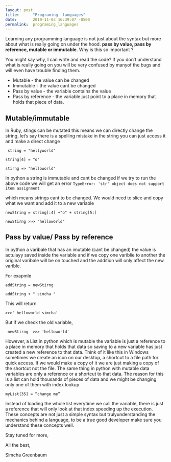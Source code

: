 ```yaml
---
layout: post
title:      "Programing  languages"
date:       2019-11-03 16:39:07 -0500
permalink:  programing_languages
---
```



Learning any programming language is not just about the syntax but more about what is really going on under the hood. **pass by value,   pass by reference, mutable  or immutable**. Why is this so important ? 

You might say why, I can write and read the code? If you don’t understand what is really going on you will be very confused by manyof the bugs and will even have trouble finding them. 

* Mutable - the value can be changed 
* Immutable - the value cant be changed 
* Pass by value - the variable contains the value 
* Pass by reference - the variable just point to a place in memory that holds that piece of data.

##  Mutable/immutable
In Ruby, stings can be mutated  this means we can directly change the string, let’s say there is a spelling mistake in the string you can just access it  and make a direct change 

``` string = "hellyworld"```

```string[4] = "o"```

```stirng => "helloworld"```

In python a string is immutable and cant be changed if we try to run the above code we will get an error 
```TypeError: 'str' object does not support item assignment``` 

which means strings cant to be changed. We would need to slice and copy what we want and add it to a new variable 

``` newString = string[:4] +"o" + string[5:] ```

```newStirng >>> "helloworld" ```

## Pass by value/ Pass by reference

In python a varibale that has an imutable (cant be changed) the value is actulayy saved inside  the variable and if we copy one variblie to another the original varibale will be on touched and the addition will only affect the new varible.

For exapmle

```addString = newStirng```

```addString + " simcha "```

This will return

```>>>' helloworld simcha'```

But if we check the old variable, 

``` newStirng  >>> 'helloworld'```


However, a List in python which is mutable the variable is just a reference to a place in memory that holds that data so saving to a new variable has just created a new reference to that data. Think of it like this in Windows sometimes we create an icon on our desktop, a  shortcut to a file path for quick access. If we would make a copy of it we are just making a copy of the shortcut not the file. The same thing in python with mutable data variables are only a reference or a shortcut to that data. The reason for this is a list can hold thousands of pieces of data and we might be changing only one of them with index lookup

```myList[35] = “change me”```

Instead of loading the whole list everytime we call the variable, there is just a reference that will only look at that index  speeding up the execution. These concepts are not just a simple syntax but trulyunderstanding the mechanics behind a language, to be a true good developer make sure you understand these concepts well.



Stay tuned for more,

All the best,

Simcha Greenbaum





